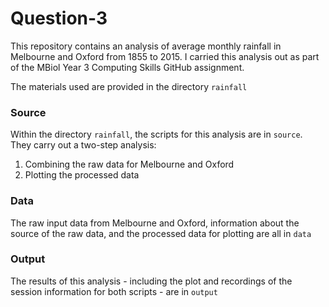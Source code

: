 # Question-3

This repository contains an analysis of average monthly rainfall in Melbourne and Oxford from 1855 to 2015. I carried this analysis out as part of the MBiol Year 3 Computing Skills GitHub assignment.  

The materials used are provided in the directory `rainfall`

### Source 

Within the directory `rainfall`, the scripts for this analysis are in `source`. They carry out a two-step analysis:

1. Combining the raw data for Melbourne and Oxford
2. Plotting the processed data 

### Data

The raw input data from Melbourne and Oxford, information about the source of the raw data, and the processed data for plotting are all in `data`

### Output

The results of this analysis - including the plot and recordings of the session information for both scripts - are in `output`
